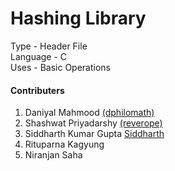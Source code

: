 # Hashing Library
Type - Header File <br>
Language - C<br>
Uses - Basic Operations<br>

#### Contributers

1. Daniyal Mahmood <a href="https://github.com/dphilomath">(dphilomath)</a>
2. Shashwat Priyadarshy <a href="https://github.com/reverope">(reverope)</a>
3. Siddharth Kumar Gupta  <a href="https://github.com/siddharth-712">Siddharth</a>
4. Rituparna Kagyung
5. Niranjan Saha
